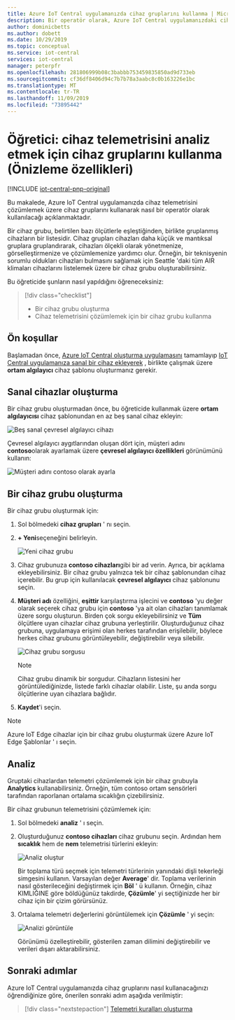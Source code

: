 ```yaml
---
title: Azure IoT Central uygulamanızda cihaz gruplarını kullanma | Microsoft Docs
description: Bir operatör olarak, Azure IoT Central uygulamanızdaki cihazlardan telemetri çözümlemek için cihaz gruplarını nasıl kullanacağınızı öğrenin.
author: dominicbetts
ms.author: dobett
ms.date: 10/29/2019
ms.topic: conceptual
ms.service: iot-central
services: iot-central
manager: peterpfr
ms.openlocfilehash: 281806999b08c3babbb753459835850ad9d733eb
ms.sourcegitcommit: cf36df8406d94c7b7b78a3aabc8c0b163226e1bc
ms.translationtype: MT
ms.contentlocale: tr-TR
ms.lasthandoff: 11/09/2019
ms.locfileid: "73895442"
---
```

# <a name="tutorial-use-device-groups-to-analyze-device-telemetry-preview-features"></a>Öğretici: cihaz telemetrisini analiz etmek için cihaz gruplarını kullanma (Önizleme özellikleri)

[!INCLUDE [iot-central-pnp-original](../../../includes/iot-central-pnp-original-note.md)]

Bu makalede, Azure IoT Central uygulamanızda cihaz telemetrisini çözümlemek üzere cihaz gruplarını kullanarak nasıl bir operatör olarak kullanılacağı açıklanmaktadır.

Bir cihaz grubu, belirtilen bazı ölçütlerle eşleştiğinden, birlikte gruplanmış cihazların bir listesidir. Cihaz grupları cihazları daha küçük ve mantıksal gruplara gruplandırarak, cihazları ölçekli olarak yönetmenize, görselleştirmenize ve çözümlemenize yardımcı olur. Örneğin, bir teknisyenin sorumlu oldukları cihazları bulmasını sağlamak için Seattle 'daki tüm AIR klimaları cihazlarını listelemek üzere bir cihaz grubu oluşturabilirsiniz.

Bu öğreticide şunların nasıl yapıldığını öğreneceksiniz:

> [!div class="checklist"]
> * Bir cihaz grubu oluşturma
> * Cihaz telemetrisini çözümlemek için bir cihaz grubu kullanma

## <a name="prerequisites"></a>Ön koşullar

Başlamadan önce, [Azure IoT Central oluşturma uygulamasını](./quick-deploy-iot-central.md) tamamlayıp [IoT Central uygulamanıza sanal bir cihaz ekleyerek](./quick-create-pnp-device.md) , birlikte çalışmak üzere **ortam algılayıcı** cihaz şablonu oluşturmanız gerekir.

## <a name="create-simulated-devices"></a>Sanal cihazlar oluşturma

Bir cihaz grubu oluşturmadan önce, bu öğreticide kullanmak üzere **ortam algılayıcısı** cihaz şablonundan en az beş sanal cihaz ekleyin:

![Beş sanal çevresel algılayıcı cihazı](./media/tutorial-use-device-groups/simulated-devices.png)

Çevresel algılayıcı aygıtlarından oluşan dört için, müşteri adını **contoso**olarak ayarlamak üzere **çevresel algılayıcı özellikleri** görünümünü kullanın:

![Müşteri adını contoso olarak ayarla](./media/tutorial-use-device-groups/customer-name.png)

## <a name="create-a-device-group"></a>Bir cihaz grubu oluşturma

Bir cihaz grubu oluşturmak için:

1. Sol bölmedeki **cihaz grupları** ' nı seçin.

1. **+ Yeni**seçeneğini belirleyin.

    ![Yeni cihaz grubu](media/tutorial-use-device-groups/image1.png)

1. Cihaz grubunuza **contoso cihazları**gibi bir ad verin. Ayrıca, bir açıklama ekleyebilirsiniz. Bir cihaz grubu yalnızca tek bir cihaz şablonundan cihaz içerebilir. Bu grup için kullanılacak **çevresel algılayıcı** cihaz şablonunu seçin.

1. **Müşteri adı** özelliğini, **eşittir** karşılaştırma işlecini ve **contoso** 'yu değer olarak seçerek cihaz grubu için **contoso** 'ya ait olan cihazları tanımlamak üzere sorgu oluşturun. Birden çok sorgu ekleyebilirsiniz ve **Tüm** ölçütlere uyan cihazlar cihaz grubuna yerleştirilir. Oluşturduğunuz cihaz grubuna, uygulamaya erişimi olan herkes tarafından erişilebilir, böylece herkes cihaz grubunu görüntüleyebilir, değiştirebilir veya silebilir.

    ![Cihaz grubu sorgusu](media/tutorial-use-device-groups/image2.png)

    > [!NOTE]
    > Cihaz grubu dinamik bir sorgudur. Cihazların listesini her görüntülediğinizde, listede farklı cihazlar olabilir. Liste, şu anda sorgu ölçütlerine uyan cihazlara bağlıdır.

1. **Kaydet**'i seçin.

> [!NOTE]
> Azure IoT Edge cihazlar için bir cihaz grubu oluşturmak üzere Azure IoT Edge Şablonlar ' ı seçin.

## <a name="analytics"></a>Analiz

Gruptaki cihazlardan telemetri çözümlemek için bir cihaz grubuyla **Analytics** kullanabilirsiniz. Örneğin, tüm contoso ortam sensörleri tarafından raporlanan ortalama sıcaklığın çizebilirsiniz.

Bir cihaz grubunun telemetrisini çözümlemek için:

1. Sol bölmedeki **analiz** ' ı seçin.

1. Oluşturduğunuz **contoso cihazları** cihaz grubunu seçin. Ardından hem **sıcaklık** hem de **nem** telemetrisi türlerini ekleyin:

    ![Analiz oluştur](./media/tutorial-use-device-groups/create-analysis.png)

    Bir toplama türü seçmek için telemetri türlerinin yanındaki dişli tekerleği simgesini kullanın. Varsayılan değer **Average**' dir. Toplama verilerinin nasıl gösterileceğini değiştirmek için **Böl** ' ü kullanın. Örneğin, cihaz KIMLIĞINE göre böldüğünüz takdirde, **Çözümle**' yi seçtiğinizde her bir cihaz için bir çizim görürsünüz.

1. Ortalama telemetri değerlerini görüntülemek için **Çözümle** ' yi seçin:

    ![Analizi görüntüle](./media/tutorial-use-device-groups/view-analysis.png)

    Görünümü özelleştirebilir, gösterilen zaman dilimini değiştirebilir ve verileri dışarı aktarabilirsiniz.

## <a name="next-steps"></a>Sonraki adımlar

Azure IoT Central uygulamanızda cihaz gruplarını nasıl kullanacağınızı öğrendiğinize göre, önerilen sonraki adım aşağıda verilmiştir:

> [!div class="nextstepaction"]
> [Telemetri kuralları oluşturma](tutorial-create-telemetry-rules.md)
